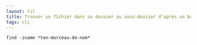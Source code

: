 ```yaml
---
layout: til
title: Trouver un fichier dans un dossier ou sous-dossier d'après un bout de son nom
tags: cli
---
```


```
find -iname *ton-morceau-de-nom*
```

